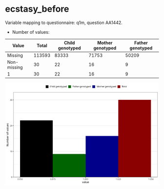 # ecstasy_before
Variable mapping to questionnaire: q1m, question AA1442.
- Number of values:

| Value | Total | Child genotyped | Mother genotyped | Father genotyped |
| ----- | ----- | --------------- | ---------------- | ---------------- |
| Missing | 113593 | 83333 | 71753 | 50209 |
| Non-missing | 30 | 22 | 16 | 9 |
| 1 | 30 | 22 | 16 | 9 |



![](ecstasy_before_n.png)



